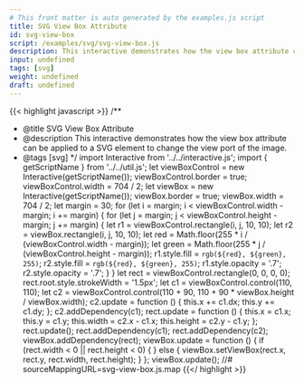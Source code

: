 ```yaml
---
# This front matter is auto generated by the examples.js script
title: SVG View Box Attribute
id: svg-view-box
script: /examples/svg/svg-view-box.js
description: This interactive demonstrates how the view box attribute can be applied to a SVG element to change the view port of the image.
input: undefined
tags: [svg]
weight: undefined
draft: undefined
---
```


{{< highlight javascript >}}
/**
* @title SVG View Box Attribute
* @description This interactive demonstrates how the view box attribute can be applied to a SVG element to change the view port of the image.
* @tags [svg]
*/
import Interactive from '../../interactive.js';
import { getScriptName } from '../../util.js';
let viewBoxControl = new Interactive(getScriptName());
viewBoxControl.border = true;
viewBoxControl.width = 704 / 2;
let viewBox = new Interactive(getScriptName());
viewBox.border = true;
viewBox.width = 704 / 2;
let margin = 30;
for (let i = margin; i < viewBoxControl.width - margin; i += margin) {
    for (let j = margin; j < viewBoxControl.height - margin; j += margin) {
        let r1 = viewBoxControl.rectangle(i, j, 10, 10);
        let r2 = viewBox.rectangle(i, j, 10, 10);
        let red = Math.floor(255 * i / (viewBoxControl.width - margin));
        let green = Math.floor(255 * j / (viewBoxControl.height - margin));
        r1.style.fill = `rgb(${red}, ${green}, 255)`;
        r2.style.fill = `rgb(${red}, ${green}, 255)`;
        r1.style.opacity = '.7';
        r2.style.opacity = '.7';
    }
}
let rect = viewBoxControl.rectangle(0, 0, 0, 0);
rect.root.style.strokeWidth = '1.5px';
let c1 = viewBoxControl.control(110, 110);
let c2 = viewBoxControl.control(110 + 90, 110 + 90 * viewBox.height / viewBox.width);
c2.update = function () {
    this.x += c1.dx;
    this.y += c1.dy;
};
c2.addDependency(c1);
rect.update = function () {
    this.x = c1.x;
    this.y = c1.y;
    this.width = c2.x - c1.x;
    this.height = c2.y - c1.y;
};
rect.update();
rect.addDependency(c1);
rect.addDependency(c2);
viewBox.addDependency(rect);
viewBox.update = function () {
    if (rect.width < 0 || rect.height < 0) {
    }
    else {
        viewBox.setViewBox(rect.x, rect.y, rect.width, rect.height);
    }
};
viewBox.update();
//# sourceMappingURL=svg-view-box.js.map
{{</ highlight >}}

